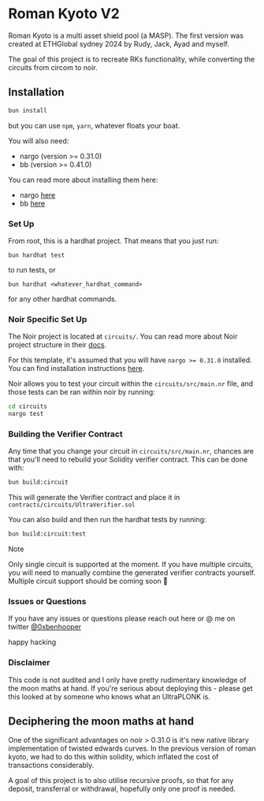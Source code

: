 # Roman Kyoto V2

Roman Kyoto is a multi asset shield pool (a MASP). The first version was created at ETHGlobal sydney 2024 by Rudy, Jack, Ayad and myself.

The goal of this project is to recreate RKs functionality, while converting the circuits from circom to noir.

## Installation

```bash
bun install
```

but you can use `npm`, `yarn`, whatever floats your boat.

You will also need:

- nargo (version >= 0.31.0)
- bb (version >= 0.41.0)

You can read more about installing them here:

- nargo [here](https://noir-lang.org/docs/getting_started/installation/)
- bb [here](https://github.com/AztecProtocol/aztec-packages/blob/master/barretenberg/cpp/src/barretenberg/bb/readme.md#installation)

### Set Up

From root, this is a hardhat project. That means that you just run:

```
bun hardhat test
```

to run tests, or

```
bun hardhat <whatever_hardhat_command>
```

for any other hardhat commands.

### Noir Specific Set Up

The Noir project is located at `circuits/`. You can read more about Noir project structure in their [docs](https://noir-lang.org/docs/).

For this template, it's assumed that you will have `nargo >= 0.31.0` installed. You can find installation instructions [here](https://noir-lang.org/docs/getting_started/installation/).

Noir allows you to test your circuit within the `circuits/src/main.nr` file, and those tests can be ran within noir by running:

```bash
cd circuits
nargo test
```

### Building the Verifier Contract

Any time that you change your circuit in `circuits/src/main.nr`, chances are that you'll need to rebuild your Solidity verifier contract. This can be done with:

```bash
bun build:circuit
```

This will generate the Verifier contract and place it in `contracts/circuits/UltraVerifier.sol`

You can also build and then run the hardhat tests by running:

```bash
bun build:circuit:test
```

> [!NOTE]  
> Only single circuit is supported at the moment. If you have multiple circuits, you will need to manually combine the generated verifier contracts yourself. Multiple circuit support should be coming soon 👀

### Issues or Questions

If you have any issues or questions please reach out here or @ me on twitter [@0xbenhooper](https://x.com/0xbenhooper)

happy hacking

### Disclaimer

This code is not audited and I only have pretty rudimentary knowledge of the moon maths at hand. If you're serious about deploying this - please get this looked at by someone who knows what an UltraPLONK is.

## Deciphering the moon maths at hand

One of the significant advantages on noir > 0.31.0 is it's new native library implementation of twisted edwards curves. In the previous version of roman kyoto, we had to do this within solidity, which inflated the cost of transactions considerably.

A goal of this project is to also utilise recursive proofs, so that for any deposit, transferral or withdrawal, hopefully only one proof is needed.
